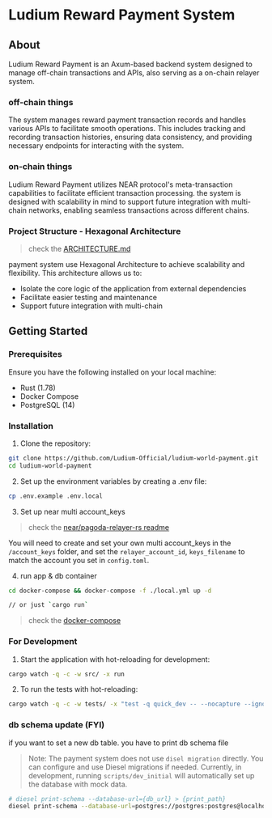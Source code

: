 # Ludium Reward Payment System
## About
Ludium Reward Payment is an Axum-based backend system designed to manage off-chain transactions and APIs, also serving as a on-chain relayer system. 

### off-chain things
The system manages reward payment transaction records and handles various APIs to facilitate smooth operations. This includes tracking and recording transaction histories, ensuring data consistency, and providing necessary endpoints for interacting with the system.

### on-chain things
Ludium Reward Payment utilizes NEAR protocol's meta-transaction capabilities to facilitate efficient transaction processing. the system is designed with scalability in mind to support future integration with multi-chain networks, enabling seamless transactions across different chains.

### Project Structure - Hexagonal Architecture
> check the [ARCHITECTURE.md](https://github.com/Ludium-Official/ludium-world-payment/blob/main/ARCHITECTURE.md)

payment system use Hexagonal Architecture to achieve scalability and flexibility. This architecture allows us to: 
- Isolate the core logic of the application from external dependencies
- Facilitate easier testing and maintenance
- Support future integration with multi-chain


## Getting Started 
### Prerequisites
Ensure you have the following installed on your local machine:
- Rust (1.78)
- Docker Compose
- PostgreSQL (14)

### Installation
1. Clone the repository:
```sh
git clone https://github.com/Ludium-Official/ludium-world-payment.git
cd ludium-world-payment
```

2. Set up the environment variables by creating a .env file:
```sh
cp .env.example .env.local
```

3. Set up near multi account_keys 
> check the [near/pagoda-relayer-rs readme](https://github.com/near/pagoda-relayer-rs#:~:text=Multiple%20Key%20Generation%20%2D%20OPTIONAL%2C%20but%20recommended%20for%20high%20throughput%20to%20prevent%20nonce%20race%20conditions)

You will need to create and set your own multi account_keys in the `/account_keys` folder, and set the `relayer_account_id`, `keys_filename` to match the account you set in `config.toml`.


4. run app & db container 
```sh
cd docker-compose && docker-compose -f ./local.yml up -d

// or just `cargo run`
```
> check the [docker-compose](./docker-compose/)

### For Development
1. Start the application with hot-reloading for development:
```sh
cargo watch -q -c -w src/ -x run
```

2. To run the tests with hot-reloading:
```sh
cargo watch -q -c -w tests/ -x "test -q quick_dev -- --nocapture --ignored"
```

### db schema update (FYI)
if you want to set a new db table. you have to print db schema file
> Note: The payment system does not use `disel migration` directly. You can configure and use Diesel migrations if needed. Currently, in development, running `scripts/dev_initial` will automatically set up the database with mock data.

```sh
# diesel print-schema --database-url={db_url} > {print_path}
diesel print-schema --database-url=postgres://postgres:postgres@localhost:5432/temp_local > src/adapter/output/persistence/db/schema.rs
```

